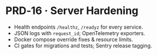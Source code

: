 # PRD‑16 · Server Hardening

- Health endpoints `/healthz`, `/readyz` for every service.
- JSON logs with `request_id`; OpenTelemetry exporters.
- Docker compose override fixes & resource limits.
- CI gates for migrations and tests; Sentry release tagging.
